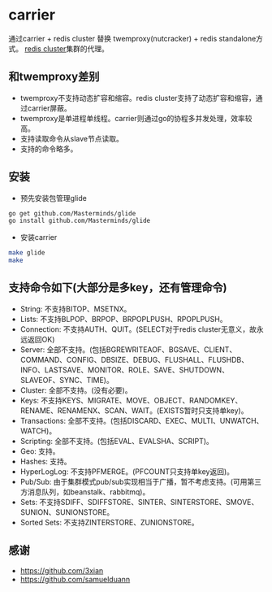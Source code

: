 # carrier

通过carrier + redis cluster 替换 twemproxy(nutcracker) + redis standalone方式。
[redis cluster](http://redis.io/topics/cluster-tutorial)集群的代理。


## 和twemproxy差别
+ twemproxy不支持动态扩容和缩容。redis cluster支持了动态扩容和缩容，通过carrier屏蔽。
+ twemproxy是单进程单线程。carrier则通过go的协程多并发处理，效率较高。
+ 支持读取命令从slave节点读取。
+ 支持的命令略多。

## 安装
+ 预先安装包管理glide
```bash
go get github.com/Masterminds/glide
go install github.com/Masterminds/glide
```
+ 安装carrier
```bash
make glide
make
```

## 支持命令如下(大部分是多key，还有管理命令)
+ String: 不支持BITOP、MSETNX。
+ Lists: 不支持BLPOP、BRPOP、BRPOPLPUSH、RPOPLPUSH。
+ Connection: 不支持AUTH、QUIT。(SELECT对于redis cluster无意义，故永远返回OK)
+ Server: 全部不支持。(包括BGREWRITEAOF、BGSAVE、CLIENT、COMMAND、CONFIG、DBSIZE、DEBUG、FLUSHALL、FLUSHDB、INFO、LASTSAVE、MONITOR、ROLE、SAVE、SHUTDOWN、SLAVEOF、SYNC、TIME)。
+ Cluster: 全部不支持。(没有必要)。
+ Keys: 不支持KEYS、MIGRATE、MOVE、OBJECT、RANDOMKEY、RENAME、RENAMENX、SCAN、WAIT。(EXISTS暂时只支持单key)。
+ Transactions: 全部不支持。(包括DISCARD、EXEC、MULTI、UNWATCH、WATCH)。
+ Scripting: 全部不支持。(包括EVAL、EVALSHA、SCRIPT)。
+ Geo: 支持。
+ Hashes: 支持。
+ HyperLogLog: 不支持PFMERGE。(PFCOUNT只支持单key返回)。
+ Pub/Sub: 由于集群模式pub/sub实现相当于广播，暂不考虑支持。(可用第三方消息队列，如beanstalk、rabbitmq)。
+ Sets: 不支持SDIFF、SDIFFSTORE、SINTER、SINTERSTORE、SMOVE、SUNION、SUNIONSTORE。
+ Sorted Sets: 不支持ZINTERSTORE、ZUNIONSTORE。


## 感谢
+ https://github.com/3xian
+ https://github.com/samuelduann
